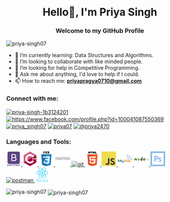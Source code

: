<h1 align="center">Hello👋, I'm Priya Singh</h1>
<h3 align="center">Welcome to my GitHub Profile</h3>
<p align="left"> <img src="https://komarev.com/ghpvc/?username=priya-singh07&label=Profile%20views&color=0e75b6&style=flat" alt="priya-singh07" /> </p>

- 🌱 I’m currently learning: Data Structures and Algorithms.
- 👯 I’m looking to collaborate with like minded people.
- 🤝 I’m looking for help in Competitive Programming.
- 💬 Ask me about anything, I'd love to help if I could.
- 📫 How to reach me: **priyapragya0710@gmail.com**
<h3 align="left">Connect with me:</h3>
<p align="left">
<a href="https://linkedin.com/in/priya-singh-1b3124201" target="_blank"><img align="center" src="https://raw.githubusercontent.com/rahuldkjain/github-profile-readme-generator/master/src/images/icons/Social/linked-in-alt.svg" alt="priya-singh-1b3124201" height="30" width="40" /></a>
<a href="https://www.facebook.com/profile.php?id=100041087550369" target="_blank"><img align="center" src="https://raw.githubusercontent.com/rahuldkjain/github-profile-readme-generator/master/src/images/icons/Social/facebook.svg" alt="https://www.facebook.com/profile.php?id=100041087550369" height="30" width="40" /></a>
<a href="https://www.codechef.com/users/priya_singh07" target="_blank"><img align="center" src="https://cdn.jsdelivr.net/npm/simple-icons@3.1.0/icons/codechef.svg" alt="priya_singh07" height="30" width="40" /></a>
<a href="https://www.hackerrank.com/_priya07" target="_blank"><img align="center" src="https://raw.githubusercontent.com/rahuldkjain/github-profile-readme-generator/master/src/images/icons/Social/hackerrank.svg" alt="priya07" height="30" width="40" /></a>
<a href="https://www.hackerearth.com/@priya2470" target="_blank"><img align="center" src="https://raw.githubusercontent.com/rahuldkjain/github-profile-readme-generator/master/src/images/icons/Social/hackerearth.svg" alt="@priya2470" height="30" width="40" /></a>
</p>
<h3 align="left">Languages and Tools:</h3>
<p align="left"> <a href="https://getbootstrap.com" target="_blank"> <img src="https://raw.githubusercontent.com/devicons/devicon/master/icons/bootstrap/bootstrap-plain-wordmark.svg" alt="bootstrap" width="40" height="40"/> </a> <a href="https://www.w3schools.com/cpp/" target="_blank"> <img src="https://raw.githubusercontent.com/devicons/devicon/master/icons/cplusplus/cplusplus-original.svg" alt="cplusplus" width="40" height="40"/> </a> <a href="https://www.w3schools.com/css/" target="_blank"> <img src="https://raw.githubusercontent.com/devicons/devicon/master/icons/css3/css3-original-wordmark.svg" alt="css3" width="40" height="40"/> </a> <a href="https://expressjs.com" target="_blank"> <img src="https://raw.githubusercontent.com/devicons/devicon/master/icons/express/express-original-wordmark.svg" alt="express" width="40" height="40"/> </a> <a href="https://git-scm.com/" target="_blank"> <img src="https://www.vectorlogo.zone/logos/git-scm/git-scm-icon.svg" alt="git" width="40" height="40"/> </a> <a href="https://www.w3.org/html/" target="_blank"> <img src="https://raw.githubusercontent.com/devicons/devicon/master/icons/html5/html5-original-wordmark.svg" alt="html5" width="40" height="40"/> </a> <a href="https://developer.mozilla.org/en-US/docs/Web/JavaScript" target="_blank"> <img src="https://raw.githubusercontent.com/devicons/devicon/master/icons/javascript/javascript-original.svg" alt="javascript" width="40" height="40"/> </a> <a href="https://www.mysql.com/" target="_blank"> <img src="https://raw.githubusercontent.com/devicons/devicon/master/icons/mysql/mysql-original-wordmark.svg" alt="mysql" width="40" height="40"/> </a> <a href="https://nodejs.org" target="_blank"> <img src="https://raw.githubusercontent.com/devicons/devicon/master/icons/nodejs/nodejs-original-wordmark.svg" alt="nodejs" width="40" height="40"/> </a> <a href="https://www.photoshop.com/en" target="_blank"> <img src="https://raw.githubusercontent.com/devicons/devicon/master/icons/photoshop/photoshop-line.svg" alt="photoshop" width="40" height="40"/> </a> <a href="https://postman.com" target="_blank"> <img src="https://www.vectorlogo.zone/logos/getpostman/getpostman-icon.svg" alt="postman" width="40" height="40"/> </a> <a href="https://reactjs.org/" target="_blank"> <img src="https://raw.githubusercontent.com/devicons/devicon/master/icons/react/react-original-wordmark.svg" alt="react" width="40" height="40"/> </a> </p>

<p><img align="left" src="https://github-readme-stats.vercel.app/api/top-langs?username=priya-singh07&show_icons=true&locale=en&layout=compact&title_color=ff3385&icon_color=ffff66&text_color=cceeff&bg_color=191919" alt="priya-singh07" /></p>

<p>&nbsp;<img align="center" src="https://github-readme-stats.vercel.app/api?username=priya-singh07&show_icons=true&locale=en&title_color=ff3385&icon_color=ffff66&text_color=cceeff&bg_color=191919" alt="priya-singh07" /></p>

<!-- <p><img align="left" src="https://github-readme-stats.vercel.app/api/top-langs?username=priya-singh07&show_icons=true&locale=en&layout=compact&title_color=ff3385&icon_color=ffff66&text_color=cceeff&bg_color=191919" alt="priya-singh07" /></p>
<p>&nbsp;<img align="center" src="https://github-readme-stats.vercel.app/api?username=priya-singh07&show_icons=true&locale=en&title_color=ff3385&icon_color=ffff66&text_color=cceeff&bg_color=191919" alt="priya-singh07" /></p> -->


































<!-- ### Hey there, I'm Priya Singh



- 🌱 I’m currently learning Data Structures and Algorithms.
- 👯 I’m looking to collaborate with like minded people.
- 🤔 I’m looking for help in Competitive Programming.
- 💬 Ask me about anything, I'd love to help if I could.
- 📫 How to reach me: priyapragya0710@gmail.com -->
<!-- - 😄 Pronouns: ...
- ⚡ Fun fact:  -->
